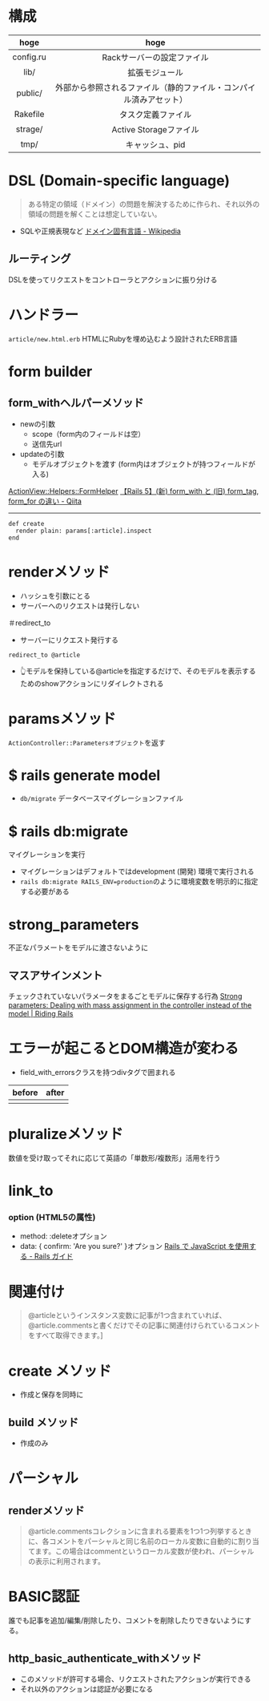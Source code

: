 # 構成
| hoge | hoge |
| :----: | :---: |
| config.ru | Rackサーバーの設定ファイル |
| lib/ | 拡張モジュール |
| public/ | 外部から参照されるファイル（静的ファイル・コンパイル済みアセット） |
| Rakefile | タスク定義ファイル |
| strage/ | Active Storageファイル |
| tmp/ | キャッシュ、pid |

# DSL (Domain-specific language)
> ある特定の領域（ドメイン）の問題を解決するために作られ、それ以外の領域の問題を解くことは想定していない。
- SQLや正規表現など
[ドメイン固有言語 - Wikipedia](https://ja.wikipedia.org/wiki/%E3%83%89%E3%83%A1%E3%82%A4%E3%83%B3%E5%9B%BA%E6%9C%89%E8%A8%80%E8%AA%9E)

## ルーティング
DSLを使ってリクエストをコントローラとアクションに振り分ける

# ハンドラー
`article/new.html.erb`
HTMLにRubyを埋め込むよう設計されたERB言語

# form builder
## form_withヘルパーメソッド
- newの引数
  - scope（form内のフィールドは空）
  - 送信先url
- updateの引数
  - モデルオブジェクトを渡す (form内はオブジェクトが持つフィールドが入る)

[ActionView::Helpers::FormHelper](https://api.rubyonrails.org/classes/ActionView/Helpers/FormHelper.html#method-i-form_with)
[【Rails 5】(新) form_with と (旧) form_tag, form_for の違い - Qiita](https://qiita.com/hmmrjn/items/24f3b8eade206ace17e2)


---
```
def create
  render plain: params[:article].inspect
end
```

# renderメソッド
- ハッシュを引数にとる
- サーバーへのリクエストは発行しない

＃redirect_to
- サーバーにリクエスト発行する
```
redirect_to @article
```
- 👆モデルを保持している@articleを指定するだけで、そのモデルを表示するためのshowアクションにリダイレクトされる

# paramsメソッド
`ActionController::Parametersオブジェクト`を返す

# $ rails generate model
- `db/migrate`
データベースマイグレーションファイル

# $ rails db:migrate
マイグレーションを実行
- マイグレーションはデフォルトではdevelopment (開発) 環境で実行される
- `rails db:migrate RAILS_ENV=production`のように環境変数を明示的に指定する必要がある

# strong_parameters
不正なパラメートをモデルに渡さないように
## マスアサインメント
チェックされていないパラメータをまるごとモデルに保存する行為
[Strong parameters: Dealing with mass assignment in the controller instead of the model | Riding Rails](https://weblog.rubyonrails.org/2012/3/21/strong-parameters/)

# エラーが起こるとDOM構造が変わる
- field_with_errorsクラスを持つdivタグで囲まれる

| before | after |
| :---: | :---: |
|||

# pluralizeメソッド
数値を受け取ってそれに応じて英語の「単数形/複数形」活用を行う

# link_to
### option (HTML5の属性)
- method: :deleteオプション
- data: { confirm: 'Are you sure?' }オプション
[Rails で JavaScript を使用する - Rails ガイド](https://railsguides.jp/working_with_javascript_in_rails.html)


# 関連付け
> @articleというインスタンス変数に記事が1つ含まれていれば、@article.commentsと書くだけでその記事に関連付けられているコメントをすべて取得できます。]

# create メソッド
- 作成と保存を同時に
## build メソッド
- 作成のみ

# パーシャル
## renderメソッド
> @article.commentsコレクションに含まれる要素を1つ1つ列挙するときに、各コメントをパーシャルと同じ名前のローカル変数に自動的に割り当てます。この場合はcommentというローカル変数が使われ、パーシャルの表示に利用されます。

# BASIC認証
誰でも記事を追加/編集/削除したり、コメントを削除したりできないようにする。
## http_basic_authenticate_withメソッド
- このメソッドが許可する場合、リクエストされたアクションが実行できる
- それ以外のアクションは認証が必要になる


